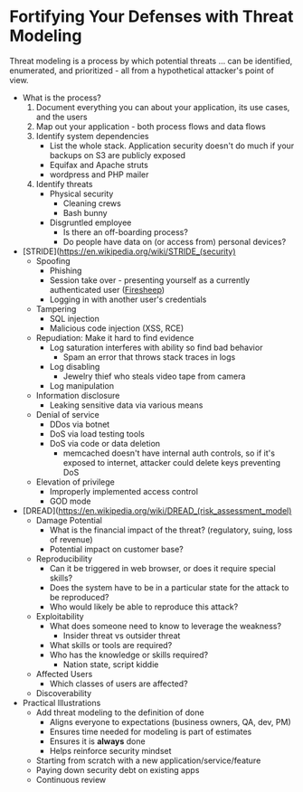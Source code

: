 # Fortifying Your Defenses with Threat Modeling

Threat modeling is a process by which potential threats ... can be identified, enumerated, and prioritized - all from a hypothetical attacker's point of view.

* What is the process?
    1. Document everything you can about your application, its use cases, and the users
    2. Map out your application - both process flows and data flows
    3. Identify system dependencies
        * List the whole stack. Application security doesn't do much if your backups on S3 are publicly exposed
        * Equifax and Apache struts
        * wordpress and PHP mailer
    4. Identify threats
        * Physical security
            * Cleaning crews
            * Bash bunny
        * Disgruntled employee
            * Is there an off-boarding process?
            * Do people have data on (or access from) personal devices?
* [STRIDE](https://en.wikipedia.org/wiki/STRIDE_(security)
    * Spoofing
        * Phishing
        * Session take over - presenting yourself as a currently authenticated user ([Firesheep](https://en.wikipedia.org/wiki/Firesheep))
        * Logging in with another user's credentials
    * Tampering
        * SQL injection
        * Malicious code injection (XSS, RCE)
    * Repudiation: Make it hard to find evidence 
        * Log saturation interferes with ability so find bad behavior
            * Spam an error that throws stack traces in logs
        * Log disabling
            * Jewelry thief who steals video tape from camera 
        * Log manipulation
    * Information disclosure
        * Leaking sensitive data via various means
    * Denial of service
        * DDos via botnet
        * DoS via load testing tools
        * DoS via code or data deletion
            * memcached doesn't have internal auth controls, so if it's exposed to internet, attacker could delete keys preventing DoS
    * Elevation of privilege
        * Improperly implemented access control
        * GOD mode
* [DREAD](https://en.wikipedia.org/wiki/DREAD_(risk_assessment_model)
    * Damage Potential
        * What is the financial impact of the threat? (regulatory, suing, loss of revenue)
        * Potential impact on customer base?
    * Reproducibility
        * Can it be triggered in web browser, or does it require special skills?
        * Does the system have to be in a particular state for the attack to be reproduced?
        * Who would likely be able to reproduce this attack?
    * Exploitability
        * What does someone need to know to leverage the weakness?
            * Insider threat vs outsider threat
        * What skills or tools are required?
        * Who has the knowledge or skills required?
            * Nation state, script kiddie
    * Affected Users
        * Which classes of users are affected?
    * Discoverability
* Practical Illustrations
    * Add threat modeling to the definition of done
        * Aligns everyone to expectations (business owners, QA, dev, PM)
        * Ensures time needed for modeling is part of estimates
        * Ensures it is **always** done
        * Helps reinforce security mindset
    * Starting from scratch with a new application/service/feature
    * Paying down security debt on existing apps
    * Continuous review
        